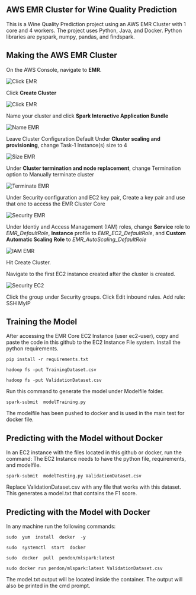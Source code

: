 ## AWS EMR Cluster for Wine Quality Prediction

This is a Wine Quality Prediction project using an AWS EMR Cluster with 1 core and 4 workers. The project uses Python, Java, and Docker. Python libraries are pyspark, numpy, pandas, and findspark.

## Making the AWS EMR Cluster

On the AWS Console, navigate to **EMR**.

![Click EMR](/images/EMR.png)

Click **Create Cluster**

![Click EMR](./images/CreateEMR.png)

Name your cluster and click **Spark Interactive Application Bundle**

![Name EMR](./images/NameEMR.png)

Leave Cluster Configuration Default
Under **Cluster scaling and provisioning**, change Task-1 Instance(s) size to 4

![Size EMR](./images/SizeEMR.png)

Under **Cluster termination and node replacement**, change Termination option to Manually terminate cluster

![Terminate EMR](./images/TerminateEMR.png)

Under Security configuration and EC2 key pair, Create a key pair and use that one to access the EMR Cluster Core

![Security EMR](./images/SecurityEMR.png)

Under Identiy and Access Management (IAM) roles, change **Service** role to *EMR_DefaultRole*, **Instance** profile to *EMR_EC2_DefaultRole*, and **Custom Automatic Scaling Role** to *EMR_AutoScaling_DefaultRole*

![IAM EMR](./images/IAMEMR.png)

Hit Create Cluster.

Navigate to the first EC2 instance created after the cluster is created.

![Security EC2](./images/SecurityEC2.png)

Click the group under Security groups. Click Edit inbound rules.
Add rule: SSH MyIP

## Training the Model

After accessing the EMR Core EC2 Instance (user ec2-user), copy and paste the code in this github to the EC2 Instance File system.
Install the python requirements.
```
pip install -r requirements.txt
```
```
hadoop fs -put TrainingDataset.csv
```
```
hadoop fs -put ValidationDataset.csv
```
Run this command to generate the model under Modelfile folder.
```
spark-submit  modelTraining.py
```
The modelfile has been pushed to docker and is used in the main test for docker file.

## Predicting with the Model without Docker

In an EC2 instance with the files located in this github or docker, run the command:
The EC2 Instance needs to have the python file, requirements, and modelfile.
```
spark-submit  modelTesting.py ValidationDataset.csv
```
Replace ValidationDataset.csv with any file that works with this dataset.
This generates a model.txt that contains the F1 score.

## Predicting with the Model with Docker

In any machine run the following commands:
```
sudo  yum  install  docker  -y
```
```
sudo  systemctl  start  docker
```
```
sudo  docker  pull  pendon/mlspark:latest
```
```
sudo docker run pendon/mlspark:latest ValidationDataset.csv
```
The model.txt output will be located inside the container. The output will also be printed in the cmd prompt.
